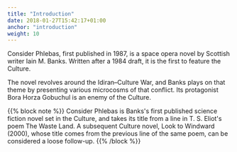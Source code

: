 ```yaml
---
title: "Introduction"
date: 2018-01-27T15:42:17+01:00
anchor: "introduction"
weight: 10
---
```


Consider Phlebas, first published in 1987, is a space opera novel by Scottish writer Iain M. Banks. Written after a 1984 draft, it is the first to feature the Culture.

The novel revolves around the Idiran–Culture War, and Banks plays on that theme by presenting various microcosms of that conflict. Its protagonist Bora Horza Gobuchul is an enemy of the Culture.

{{% block note %}}
Consider Phlebas is Banks's first published science fiction novel set in the Culture, and takes its title from a line in T. S. Eliot's poem The Waste Land. A subsequent Culture novel, Look to Windward (2000), whose title comes from the previous line of the same poem, can be considered a loose follow-up.
{{% /block %}}
